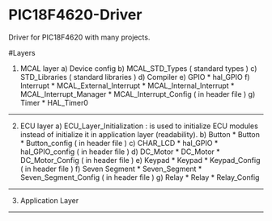 # PIC18F4620-Driver
Driver for PIC18F4620 with many projects. 

#Layers
  1) MCAL layer
       a) Device config
       b) MCAL_STD_Types ( standard types )
       c) STD_Libraries  ( standard libraries )
       d) Compiler
       e) GPIO
         * hal_GPIO
       f) Interrupt
         * MCAL_External_Interrupt
         * MCAL_Internal_Interrupt
         * MCAL_Interrupt_Manager
         * MCAL_Interrupt_Config ( in header file )
       g) Timer
         * HAL_Timer0
     
-------------------------------------------------------------------------------------------------------------------------
  2) ECU layer
       a) ECU_Layer_Initialization : is used to initialize ECU modules instead of initialize it in application layer (readability).
       b) Button
         * Button
         * Button_config ( in header file )
       c) CHAR_LCD
         * hal_GPIO
         * hal_GPIO_config ( in header file )
       d) DC_Motor
         * DC_Motor
         * DC_Motor_Config ( in header file )
       e) Keypad
         * Keypad
         * Keypad_Config ( in header file )
       f) Seven Segment
         * Seven_Segment
         * Seven_Segment_Config ( in header file )
       g) Relay
         * Relay
         * Relay_Config
------------------------------------------------------------------------------------------------------------------------
  3) Application Layer

------------------------------------------------------------------------------------------------------------------------
